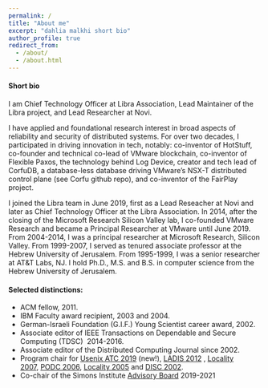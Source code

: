 ```yaml
---
permalink: /
title: "About me"
excerpt: "dahlia malkhi short bio"
author_profile: true
redirect_from: 
  - /about/
  - /about.html
---
```


#### Short bio

I am Chief Technology Officer at Libra Association, Lead Maintainer of the Libra project, and
Lead Researcher at Novi.

I have applied and foundational research interest in broad aspects of reliability and security of distributed systems. For over two decades, I participated in driving innovation in tech, notably:  co-inventor of HotStuff, co-founder and technical co-lead of VMware blockchain, co-inventor of Flexible Paxos, the technology behind Log Device, creator and tech lead of CorfuDB, a database-less database driving VMware’s NSX-T distributed control plane (see Corfu github repo), and co-inventor of the FairPlay project.

I joined the Libra team in June 2019, first as a Lead Reseacher at Novi and later as Chief Technology Officer at the Libra Association.
In 2014, after the closing of the Microsoft Research Silicon Valley lab, I co-founded VMware Research and became a Principal Researcher at VMware until June 2019. From 2004-2014, I was a principal researcher at Microsoft Research, Silicon Valley. From 1999-2007, I served as tenured associate professor at the Hebrew University of Jerusalem. From 1995-1999, I was a senior researcher at AT&T Labs, NJ.
 I hold Ph.D., M.S. and B.S. in computer science from the Hebrew University of Jerusalem.

#### Selected distinctions:

-   ACM fellow, 2011.
-   IBM Faculty award recipient, 2003 and 2004.
-   German-Israeli Foundation (G.I.F.) Young Scientist career award, 2002.
-   Associate editor of IEEE Transactions on Dependable and Secure Computing (TDSC)  2014-2016.
-   Associate editor of the Distributed Computing Journal since 2002.
-   Program chair for [Usenix ATC 2019](https://www.usenix.org/conferences/byname/131) (new!), [LADIS 2012](http://ladisworkshop.org/) , [Locality 2007](http://research.microsoft.com/en-us/um/people/moscitho/locality/), [PODC 2006](http://www.podc.org/podc2006/), [Locality 2005](http://www.mimuw.edu.pl/~disc2005/index.php?page=workshops) and [DISC 2002](http://www.disc-conference.org/disc2002/index.html).
-   Co-chair of the Simons Institute [Advisory Board](https://simons.berkeley.edu/people/advisory) 2019-2021
